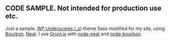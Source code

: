 ## CODE SAMPLE. Not intended for production use etc. 

Just a sample. [WP Underscores (_s)](http://underscores.me/) theme Sass modified for my site, using [Bourbon](http://bourbon.io/), [Neat](http://neat.bourbon.io/). I use [Grunt.js](http://gruntjs.com/) with [node-neat](https://www.npmjs.com/package/node-neat) and [node-bourbon](https://www.npmjs.com/package/node-bourbon).